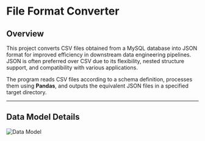 # File Format Converter
## Overview
This project converts CSV files obtained from a MySQL database into JSON format for improved efficiency in downstream data engineering pipelines. JSON is often preferred over CSV due to its flexibility, nested structure support, and compatibility with various applications.

The program reads CSV files according to a schema definition, processes them using **Pandas**, and outputs the equivalent JSON files in a specified target directory.

---

## Data Model Details
![Data Model](path/to/data_model_image.png)
